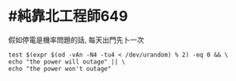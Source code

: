 # #純靠北工程師649


假如停電是機率問題的話, 每天出門先卜一次


```
test $(expr $(od -vAn -N4 -tu4 < /dev/urandom) % 2) -eq 0 && \
echo "the power will outage" || \
echo "the power won't outage"
```
